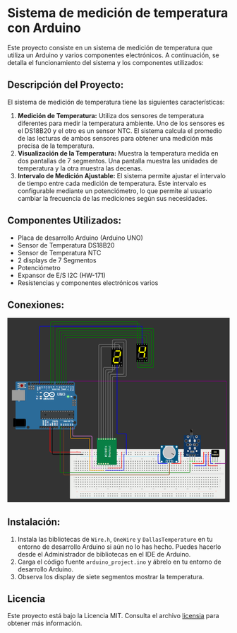 # Sistema de medición de temperatura con Arduino

Este proyecto consiste en un sistema de medición de temperatura que utiliza un Arduino y varios componentes electrónicos. A continuación, se detalla el funcionamiento del sistema y los componentes utilizados:

## Descripción del Proyecto:

El sistema de medición de temperatura tiene las siguientes características:

1. **Medición de Temperatura:** Utiliza dos sensores de temperatura diferentes para medir la temperatura ambiente. Uno de los sensores es el DS18B20 y el otro es un sensor NTC. El sistema calcula el promedio de las lecturas de ambos sensores para obtener una medición más precisa de la temperatura.
2. **Visualización de la Temperatura:** Muestra la temperatura medida en dos pantallas de 7 segmentos. Una pantalla muestra las unidades de temperatura y la otra muestra las decenas.
3. **Intervalo de Medición Ajustable:** El sistema permite ajustar el intervalo de tiempo entre cada medición de temperatura. Este intervalo es configurable mediante un potenciómetro, lo que permite al usuario cambiar la frecuencia de las mediciones según sus necesidades.

## Componentes Utilizados:

- Placa de desarrollo Arduino (Arduino UNO)
- Sensor de Temperatura DS18B20
- Sensor de Temperatura NTC
- 2 displays de 7 Segmentos
- Potenciómetro
- Expansor de E/S I2C (HW-171)
- Resistencias y componentes electrónicos varios

## Conexiones:

![conexiones proyecto](./images/conexion_temperature_sensors.png)

## Instalación:

1. Instala las bibliotecas de `Wire.h`, `OneWire` y `DallasTemperature` en tu entorno de desarrollo Arduino si aún no lo has hecho. Puedes hacerlo desde el Administrador de bibliotecas en el IDE de Arduino.
2. Carga el código fuente `arduino_project.ino` y ábrelo en tu entorno de desarrollo Arduino.
3. Observa los display de siete segmentos mostrar la temperatura.

## Licencia

Este proyecto está bajo la Licencia MIT. Consulta el archivo [licensia](./LICENSE) para obtener más información.
